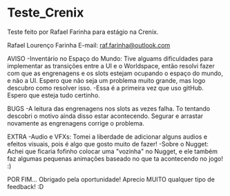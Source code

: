 # Teste_Crenix
 Teste feito por Rafael Farinha para estágio na Crenix.
 
Rafael Lourenço Farinha E-mail: raf.farinha@outlook.com

AVISO 
-Inventário no Espaço do Mundo: Tive alguams dificuldades para implementar as transições entre a UI e o Worldspace, então resolvi fazer com que as engrenagens e os slots estejam ocupando o espaço do mundo, e não a UI. Espero que não seja um problema muito grande, mas logo descubro como resolver isso.
-Essa é a primeira vez que uso gitHub. Espero que esteja tudo certinho.

BUGS 
-A leitura das engrenagens nos slots as vezes falha. To tentando descobri o motivo ainda disso estar acontecendo. Segurar e arrastar novamente as engrenagens corrige o problema.

EXTRA 
-Audio e VFXs: Tomei a liberdade de adicionar alguns audios e efeitos visuais, pois é algo que gosto muito de fazer! -Sobre o Nugget: Achei que ficaria fofinho colocar uma "vozinha" no Nugget, e ele também faz algumas pequenas animações baseado no que ta acontecendo no jogo! :)

POR FIM... Obrigado pela oportunidade! Aprecio MUITO qualquer tipo de feedback! :D
